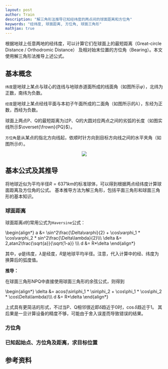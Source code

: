 ```yaml
---
layout: post
author: Train
description: "解三角形法推导已知经纬度的两点间的球面距离和方位角"
keywords: "经纬度, 球面距离, 方位角, 球面三角形"
mathjax: true
---
```


根据地球上任意两地的经纬度，可以计算它们在球面上的最短距离（Great-circle Distance / Orthodromic Distance）
及相对始末位置的方位角（Bearing）。本文使用解三角形法推导上述公式。

## 基本概念

`纬度`是地球上某点与球心的连线与地球赤道面所成的线面角（如图所示$\varphi$），北纬为正数，南纬为负数。

`经度`是地球上某点经线平面与本初子午面所成的二面角（如图所示的$\lambda$），东经为正数，西经为负数。

球面上两点P、Q的最短距离为过P、Q的大圆对应两点之间的劣弧的长度（如图实线所示$\overset{\frown}{PQ}$）。

`方位角`是从某点的指北方向线起，依顺时针方向到目标方向线之间的水平夹角（如图所示$\theta$）。

<div align='center'><img src="{{ "/images/2017-03-08-01.png" | prepend: site.baseurl }}"></div>

## 基本公式及其推导

将地球近似为平均半径$R=6371km$的标准球体，可以得到根据两点经纬度计算球面距离及方位角的公式。
基本推导方法为解三角形，包括平面三角形和球面三角形的基本知识。

### 球面距离

球面距离$d$的常用公式为`Haversine`公式：

\begin{align\*}
a &= \sin^2\frac{\Delta\varphi}{2} + \cos\varphi_1 * \cos\varphi_2 * sin^2\frac{\Delta\lambda}{2}\\\\\\
\delta &= 2\,atan2\frac{\sqrt{a}}{\sqrt{1-a}} \\\\\\
d &= R*\delta
\end{align\*}

其中，$\varphi$是纬度，$\lambda$是经度，$R$是地球平均半径。注意，代入计算中的经、纬度为换算后的弧度值。

**推导：**

在球面三角形NPQ中直接使用球面三角形的余弦公式，则得到

\begin{align\*}
\delta &= acos(\sin\phi_1 * \sin\phi_2 + \cos\phi_1 * \cos\phi_2 * \cos\Delta\lambda)\\\\\\
d &= R*\delta
\end{align\*}




上式具有更简洁的形式，不过当P、Q相邻很近即$\delta$趋近于0时，$\cos\delta$趋近于1。
其后果是一旦计算设备的精度不够，可能由于舍入误差而导致错误的结果。

### 方位角

### 已知起始点、方位角及距离，求目标位置

## 参考资料




